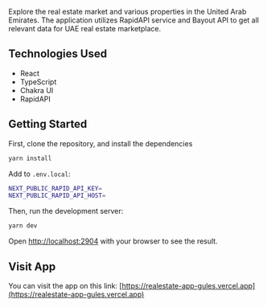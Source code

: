 Explore the real estate market and various properties in the United Arab Emirates.
The application utilizes RapidAPI service and Bayout API to get all relevant data for UAE real estate marketplace.


## Technologies Used

- React
- TypeScript
- Chakra UI
- RapidAPI

## Getting Started

First, clone the repository, and install the dependencies

```bash
yarn install
```

 Add to `.env.local`:

 ```bash
NEXT_PUBLIC_RAPID_API_KEY=
NEXT_PUBLIC_RAPID_API_HOST=

```

Then, run the development server:

```bash
yarn dev
```

Open [http://localhost:2904](http://localhost:2904) with your browser to see the result.

## Visit App

You can visit the app on this link: [https://realestate-app-gules.vercel.app](https://realestate-app-gules.vercel.app)
